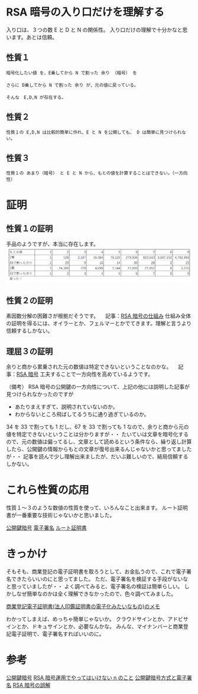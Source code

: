 # RSA 暗号の入り口だけを理解する

入り口は、３つの数 E と D と N の関係性。
入り口だけの理解で十分かなと思います。あとは信頼。

## 性質１

```
暗号化したい値 を、E乗してから N で割った 余り （暗号） を

さらに D乗してから N で割った 余り が、元の値に戻っている。

そんな　E,D,N が存在する。
```

## 性質２

```
性質１の E,D,N は比較的簡単に作れ、E と N を公開しても、 D は簡単に見つけられない。
```

## 性質３

```
性質１の あまり（暗号） と E と N から、もとの値を計算することはできない。（一方向性）
```

# 証明

## 性質１の証明

手品のようですが、本当に存在します。
![](rsa-01.png)

## 性質２の証明

素因数分解の困難さが根拠だそうです。
　記事：[RSA 暗号の仕組み](https://qiita.com/YutaKase6/items/cd9e26d723809dc85928)
仕組み全体の証明を得るには、オイラーとか、フェルマーとかでてきます。理解と言うより信頼するしかない。

## 理屈３の証明

余りと商から累乗された元の数値は特定できないということなのかな。
　記事：[RSA 暗号](https://sehermitage.web.fc2.com/cmath/rsa.html)
工夫することで一方向性を高めているようです。

（備考）
RSA 暗号の公開鍵の一方向性について、上記の他には説明した記事が見つけられなかったのですが

- あたりまえすぎて、説明されていないのか。
- わからないところ飛ばしてるうちに通り過ぎているのか。

34 を 33 で割っても 1 だし、67 を 33 で割っても 1 なので、余りと商から元の値を特定できないということは分かりますが・・
たいていは文章を暗号化するので、元の数値は偏ってるし、文章として読めるという条件なら、繰り返し計算したら、公開鍵の情報からもとの文章が復号出来るんじゃないかと思ってましたが・・
記事を読んで少し理解出来ましたが、だいぶ難しいので、結局信頼するしかない。

# これら性質の応用

性質１～３のような数値の性質を使って、いろんなこと出来ます。
ルート証明書が一番重要な技術じゃないかと思いました。

[公開鍵暗号](https://jprs.jp/glossary/index.php?ID=0226)
[電子署名](https://esac.jipdec.or.jp/why-e-signature/PKI-crypto-mechanism.html#:~:text=%E5%85%AC%E9%96%8B%E9%8D%B5%E7%94%A8%E3%81%84%E3%81%A6%E7%BD%B2%E5%90%8D,%E3%81%A8%E5%91%BC%E3%81%B6%E3%81%93%E3%81%A8%E3%81%8C%E3%81%82%E3%82%8A%E3%81%BE%E3%81%99%E3%80%82)
[ルート証明書](https://qiita.com/TakahikoKawasaki/items/4c35ac38c52978805c69)

# きっかけ

そもそも、商業登記の電子証明書を取ろうとして、お金払うので、これで電子署名できたらいいのにと思ってました。
ただ、電子署名を検証する手段がないなと思っていましたが・・
よく調べてみると、電子署名の検証は簡単らしい。
しかしなぜ簡単なのかは全く理解できなかったので、色々調べてみました。

[商業登記電子証明書(法人印鑑証明書の電子化みたいなもの)のメモ](https://qiita.com/syoyo/items/831ffa7950c814602ada)

わかってしまえば、めっちゃ簡単じゃないか。
クラウドサインとか、アドビサインとか、ドキュサインとか、必要なんかな。
みんな、マイナンバーと商業登記電子証明で、電子署名すればいいのに。

# 参考

[公開鍵暗号](https://www.ieice-hbkb.org/files/01/01gun_03hen_05.pdf)
[RSA 暗号運用でやってはいけない n のこと](https://www.slideshare.net/sonickun/rsa-n-ssmjp)
[公開鍵暗号方式と電子署名](https://medium.com/blockchain-engineer-blog/%E7%A7%81%E3%81%AF%E5%85%AC%E9%96%8B%E9%8D%B5%E6%9A%97%E5%8F%B7%E6%96%B9%E5%BC%8F%E3%81%A8%E9%9B%BB%E5%AD%90%E7%BD%B2%E5%90%8D%E3%82%92%E7%90%86%E8%A7%A3%E3%81%A7%E3%81%8D%E3%81%A6%E3%81%84%E3%81%AA%E3%81%8B%E3%81%A3%E3%81%9F%E3%82%88%E3%81%86%E3%81%A7%E3%81%99-af0894c3df0b)
[RSA 暗号の誤解](https://qiita.com/angel_p_57/items/d7ffb9ec13b4dde3357d)

